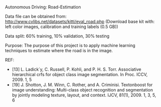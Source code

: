 
Autonomous Driving: Road-Estimation

Data file can be obtained from: 
http://www.cvlibs.net/datasets/kitti/eval_road.php 
(Download base kit with: left color images, calibration and training labels (0.5 GB))

Data split:
60% training, 10% validation, 30% testing

Purpose:
The purpose of this project is to apply machine learning techniques to estimate where the road is in the image.

REF:
* [13] L. Ladick´y, C. Russell, P. Kohli, and P. H. S. Torr. Associative hierarchical crfs for object class image
segmentation. In Proc. ICCV, 2009. 1, 5
* [19] J. Shotton, J. M. Winn, C. Rother, and A. Criminisi. Textonboost for image understanding: Multi-class
object recognition and segmentation by jointly modeling texture, layout, and context. IJCV, 81(1), 2009.
1, 3, 5, 6



